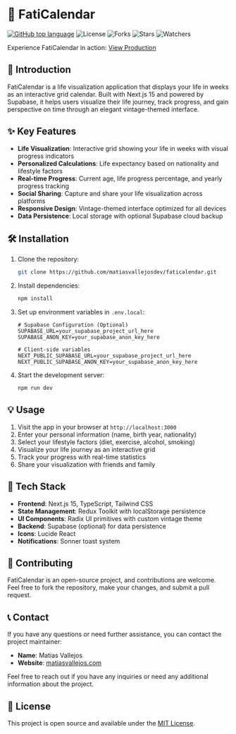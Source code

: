 # 📅 FatiCalendar

[![GitHub top language](https://img.shields.io/github/languages/top/matiasvallejosdev/faticalendar?color=164e2d)](https://github.com/matiasvallejosdev/faticalendar/search?l=typescript)
![License](https://img.shields.io/github/license/matiasvallejosdev/faticalendar?label=license&logo=github&color=f80&logoColor=fff)
![Forks](https://img.shields.io/github/forks/matiasvallejosdev/faticalendar.svg)
![Stars](https://img.shields.io/github/stars/matiasvallejosdev/faticalendar.svg)
![Watchers](https://img.shields.io/github/watchers/matiasvallejosdev/faticalendar.svg)

Experience FatiCalendar in action: [View Production](https://faticalendar.vercel.app/)

## 📘 Introduction

FatiCalendar is a life visualization application that displays your life in weeks as an interactive grid calendar. Built with Next.js 15 and powered by Supabase, it helps users visualize their life journey, track progress, and gain perspective on time through an elegant vintage-themed interface.

## ✨ Key Features

- **Life Visualization**: Interactive grid showing your life in weeks with visual progress indicators
- **Personalized Calculations**: Life expectancy based on nationality and lifestyle factors
- **Real-time Progress**: Current age, life progress percentage, and yearly progress tracking
- **Social Sharing**: Capture and share your life visualization across platforms
- **Responsive Design**: Vintage-themed interface optimized for all devices
- **Data Persistence**: Local storage with optional Supabase cloud backup

## 🛠 Installation

1. Clone the repository:
   ```bash
   git clone https://github.com/matiasvallejosdev/faticalendar.git
   ```

2. Install dependencies:
   ```bash
   npm install
   ```

3. Set up environment variables in `.env.local`:
   ```
   # Supabase Configuration (Optional)
   SUPABASE_URL=your_supabase_project_url_here
   SUPABASE_ANON_KEY=your_supabase_anon_key_here
   
   # Client-side variables
   NEXT_PUBLIC_SUPABASE_URL=your_supabase_project_url_here
   NEXT_PUBLIC_SUPABASE_ANON_KEY=your_supabase_anon_key_here
   ```

4. Start the development server:
   ```bash
   npm run dev
   ```

## 💡 Usage

1. Visit the app in your browser at `http://localhost:3000`
2. Enter your personal information (name, birth year, nationality)
3. Select your lifestyle factors (diet, exercise, alcohol, smoking)
4. Visualize your life journey as an interactive grid
5. Track your progress with real-time statistics
6. Share your visualization with friends and family

## 🎨 Tech Stack

- **Frontend**: Next.js 15, TypeScript, Tailwind CSS
- **State Management**: Redux Toolkit with localStorage persistence
- **UI Components**: Radix UI primitives with custom vintage theme
- **Backend**: Supabase (optional) for data persistence
- **Icons**: Lucide React
- **Notifications**: Sonner toast system

## 🤝 Contributing

FatiCalendar is an open-source project, and contributions are welcome. Feel free to fork the repository, make your changes, and submit a pull request.

## 📞 Contact

If you have any questions or need further assistance, you can contact the project maintainer:

- **Name**: Matias Vallejos
- **Website**: [matiasvallejos.com](https://matiasvallejos.com/)

Feel free to reach out if you have any inquiries or need any additional information about the project.

## 📄 License

This project is open source and available under the [MIT License](LICENSE).
